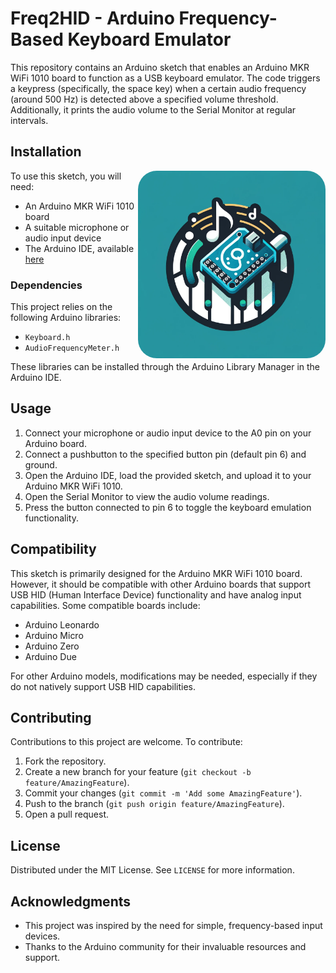 # Freq2HID - Arduino Frequency-Based Keyboard Emulator


This repository contains an Arduino sketch that enables an Arduino MKR WiFi 1010 board to function as a USB keyboard emulator. The code triggers a keypress (specifically, the space key) when a certain audio frequency (around 500 Hz) is detected above a specified volume threshold. Additionally, it prints the audio volume to the Serial Monitor at regular intervals.

## Installation

<img src="logo_freq2hid.png" alt="Arduino Frequency-Based Keyboard Emulator Logo" width="300" align="right" style="border-radius: 30px;">

To use this sketch, you will need:
- An Arduino MKR WiFi 1010 board
- A suitable microphone or audio input device
- The Arduino IDE, available [here](https://www.arduino.cc/en/Main/Software)

### Dependencies

This project relies on the following Arduino libraries:
- `Keyboard.h`
- `AudioFrequencyMeter.h`

These libraries can be installed through the Arduino Library Manager in the Arduino IDE.

## Usage

1. Connect your microphone or audio input device to the A0 pin on your Arduino board.
2. Connect a pushbutton to the specified button pin (default pin 6) and ground.
3. Open the Arduino IDE, load the provided sketch, and upload it to your Arduino MKR WiFi 1010.
4. Open the Serial Monitor to view the audio volume readings.
5. Press the button connected to pin 6 to toggle the keyboard emulation functionality.

## Compatibility

This sketch is primarily designed for the Arduino MKR WiFi 1010 board. However, it should be compatible with other Arduino boards that support USB HID (Human Interface Device) functionality and have analog input capabilities. Some compatible boards include:

- Arduino Leonardo
- Arduino Micro
- Arduino Zero
- Arduino Due

For other Arduino models, modifications may be needed, especially if they do not natively support USB HID capabilities.

## Contributing

Contributions to this project are welcome. To contribute:
1. Fork the repository.
2. Create a new branch for your feature (`git checkout -b feature/AmazingFeature`).
3. Commit your changes (`git commit -m 'Add some AmazingFeature'`).
4. Push to the branch (`git push origin feature/AmazingFeature`).
5. Open a pull request.

## License

Distributed under the MIT License. See `LICENSE` for more information.

## Acknowledgments

- This project was inspired by the need for simple, frequency-based input devices.
- Thanks to the Arduino community for their invaluable resources and support.

